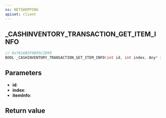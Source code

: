 ```yaml
---
ns: NETSHOPPING
apiset: client
---
```

## _CASHINVENTORY_TRANSACTION_GET_ITEM_INFO

```c
// 0x7616B5F0895C2D99
BOOL _CASHINVENTORY_TRANSACTION_GET_ITEM_INFO(int id, int index, Any* itemInfo);
```


## Parameters
* **id**:
* **index**:
* **itemInfo**:

## Return value